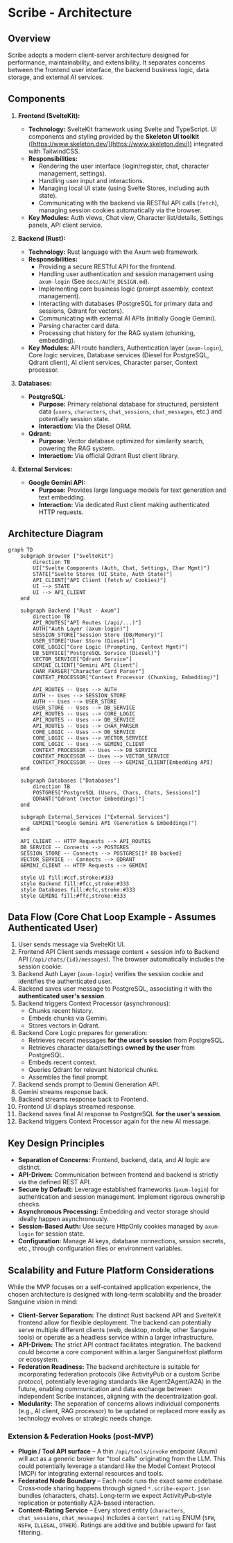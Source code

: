 # Scribe - Architecture

## Overview

Scribe adopts a modern client-server architecture designed for performance, maintainability, and extensibility. It separates concerns between the frontend user interface, the backend business logic, data storage, and external AI services.

## Components

1.  **Frontend (SvelteKit):**
    *   **Technology:** SvelteKit framework using Svelte and TypeScript. UI components and styling provided by the **Skeleton UI toolkit** ([https://www.skeleton.dev/](https://www.skeleton.dev/)) integrated with TailwindCSS.
    *   **Responsibilities:**
        *   Rendering the user interface (login/register, chat, character management, settings).
        *   Handling user input and interactions.
        *   Managing local UI state (using Svelte Stores, including auth state).
        *   Communicating with the backend via RESTful API calls (`fetch`), managing session cookies automatically via the browser.
    *   **Key Modules:** Auth views, Chat view, Character list/details, Settings panels, API client service.

2.  **Backend (Rust):**
    *   **Technology:** Rust language with the Axum web framework.
    *   **Responsibilities:**
        *   Providing a secure RESTful API for the frontend.
        *   Handling user authentication and session management using `axum-login` (See `docs/AUTH_DESIGN.md`).
        *   Implementing core business logic (prompt assembly, context management).
        *   Interacting with databases (PostgreSQL for primary data and sessions, Qdrant for vectors).
        *   Communicating with external AI APIs (initially Google Gemini).
        *   Parsing character card data.
        *   Processing chat history for the RAG system (chunking, embedding).
    *   **Key Modules:** API route handlers, Authentication layer (`axum-login`), Core logic services, Database services (Diesel for PostgreSQL, Qdrant client), AI client services, Character parser, Context processor.

3.  **Databases:**
    *   **PostgreSQL:**
        *   **Purpose:** Primary relational database for structured, persistent data (`users`, `characters`, `chat_sessions`, `chat_messages`, etc.) and potentially session state.
        *   **Interaction:** Via the Diesel ORM.
    *   **Qdrant:**
        *   **Purpose:** Vector database optimized for similarity search, powering the RAG system.
        *   **Interaction:** Via official Qdrant Rust client library.

4.  **External Services:**
    *   **Google Gemini API:**
        *   **Purpose:** Provides large language models for text generation and text embedding.
        *   **Interaction:** Via dedicated Rust client making authenticated HTTP requests.

## Architecture Diagram

```mermaid
graph TD
    subgraph Browser ["SvelteKit"]
        direction TB
        UI["Svelte Components (Auth, Chat, Settings, Char Mgmt)"]
        STATE["Svelte Stores (UI State, Auth State)"]
        API_CLIENT["API Client (fetch w/ Cookies)"]
        UI --> STATE
        UI --> API_CLIENT
    end

    subgraph Backend ["Rust - Axum"]
        direction TB
        API_ROUTES["API Routes (/api/...)"]
        AUTH["Auth Layer (axum-login)"]
        SESSION_STORE["Session Store (DB/Memory)"]
        USER_STORE["User Store (Diesel)"]
        CORE_LOGIC["Core Logic (Prompting, Context Mgmt)"]
        DB_SERVICE["PostgreSQL Service (Diesel)"]
        VECTOR_SERVICE["Qdrant Service"]
        GEMINI_CLIENT["Gemini API Client"]
        CHAR_PARSER["Character Card Parser"]
        CONTEXT_PROCESSOR["Context Processor (Chunking, Embedding)"]

        API_ROUTES -- Uses --> AUTH
        AUTH -- Uses --> SESSION_STORE
        AUTH -- Uses --> USER_STORE
        USER_STORE -- Uses --> DB_SERVICE
        API_ROUTES -- Uses --> CORE_LOGIC
        API_ROUTES -- Uses --> DB_SERVICE
        API_ROUTES -- Uses --> CHAR_PARSER
        CORE_LOGIC -- Uses --> DB_SERVICE
        CORE_LOGIC -- Uses --> VECTOR_SERVICE
        CORE_LOGIC -- Uses --> GEMINI_CLIENT
        CONTEXT_PROCESSOR -- Uses --> DB_SERVICE
        CONTEXT_PROCESSOR -- Uses --> VECTOR_SERVICE
        CONTEXT_PROCESSOR -- Uses --> GEMINI_CLIENT[Embedding API]
    end

    subgraph Databases ["Databases"]
        direction TB
        POSTGRES["PostgreSQL (Users, Chars, Chats, Sessions)"]
        QDRANT["Qdrant (Vector Embeddings)"]
    end

    subgraph External_Services ["External Services"]
        GEMINI["Google Gemini API (Generation & Embeddings)"]
    end

    API_CLIENT -- HTTP Requests --> API_ROUTES
    DB_SERVICE -- Connects --> POSTGRES
    SESSION_STORE -- Connects --> POSTGRES[If DB backed]
    VECTOR_SERVICE -- Connects --> QDRANT
    GEMINI_CLIENT -- HTTP Requests --> GEMINI

    style UI fill:#ccf,stroke:#333
    style Backend fill:#fcc,stroke:#333
    style Databases fill:#cfc,stroke:#333
    style GEMINI fill:#ffc,stroke:#333
```

## Data Flow (Core Chat Loop Example - Assumes Authenticated User)

1.  User sends message via SvelteKit UI.
2.  Frontend API Client sends message content + session info to Backend API (`/api/chats/{id}/messages`). The browser automatically includes the session cookie.
3.  Backend Auth Layer (`axum-login`) verifies the session cookie and identifies the authenticated user.
4.  Backend saves user message to PostgreSQL, associating it with the **authenticated user's session**.
5.  Backend triggers Context Processor (asynchronous):
    *   Chunks recent history.
    *   Embeds chunks via Gemini.
    *   Stores vectors in Qdrant.
6.  Backend Core Logic prepares for generation:
    *   Retrieves recent messages **for the user's session** from PostgreSQL.
    *   Retrieves character data/settings **owned by the user** from PostgreSQL.
    *   Embeds recent context.
    *   Queries Qdrant for relevant historical chunks.
    *   Assembles the final prompt.
7.  Backend sends prompt to Gemini Generation API.
8.  Gemini streams response back.
9.  Backend streams response back to Frontend.
10. Frontend UI displays streamed response.
11. Backend saves final AI response to PostgreSQL **for the user's session**.
12. Backend triggers Context Processor again for the new AI message.

## Key Design Principles

*   **Separation of Concerns:** Frontend, backend, data, and AI logic are distinct.
*   **API-Driven:** Communication between frontend and backend is strictly via the defined REST API.
*   **Secure by Default:** Leverage established frameworks (`axum-login`) for authentication and session management. Implement rigorous ownership checks.
*   **Asynchronous Processing:** Embedding and vector storage should ideally happen asynchronously.
*   **Session-Based Auth:** Use secure HttpOnly cookies managed by `axum-login` for session state.
*   **Configuration:** Manage AI keys, database connections, session secrets, etc., through configuration files or environment variables.

## Scalability and Future Platform Considerations

While the MVP focuses on a self-contained application experience, the chosen architecture is designed with long-term scalability and the broader Sanguine vision in mind:

*   **Client-Server Separation:** The distinct Rust backend API and SvelteKit frontend allow for flexible deployment. The backend can potentially serve multiple different clients (web, desktop, mobile, other Sanguine tools) or operate as a headless service within a larger infrastructure.
*   **API-Driven:** The strict API contract facilitates integration. The backend could become a core component within a larger SanguineHost platform or ecosystem.
*   **Federation Readiness:** The backend architecture is suitable for incorporating federation protocols (like ActivityPub or a custom Scribe protocol, potentially leveraging standards like Agent2Agent/A2A) in the future, enabling communication and data exchange between independent Scribe instances, aligning with the decentralization goal.
*   **Modularity:** The separation of concerns allows individual components (e.g., AI client, RAG processor) to be updated or replaced more easily as technology evolves or strategic needs change.

### Extension & Federation Hooks (post‑MVP)

* **Plugin / Tool API surface** – A thin `/api/tools/invoke` endpoint (Axum) will act as a generic broker for "tool calls" originating from the LLM. This could potentially leverage a standard like the Model Context Protocol (MCP) for integrating external resources and tools.
* **Federated Node Boundary** – Each node runs the exact same codebase.  Cross‑node sharing happens through signed `*.scribe-export.json` bundles (characters, chats).  Long‑term we expect ActivityPub‑style replication or potentially A2A-based interaction.
* **Content‑Rating Service** – Every stored entity (`characters`, `chat_sessions`, `chat_messages`) includes a `content_rating` ENUM (`SFW`, `NSFW`, `ILLEGAL`, `OTHER`).  Ratings are additive and bubble upward for fast filtering.
